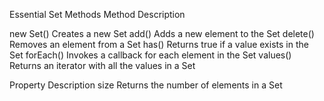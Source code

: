 Essential Set Methods
Method	Description

new Set()	Creates a new Set
add()	Adds a new element to the Set
delete()	Removes an element from a Set
has()	Returns true if a value exists in the Set
forEach()	Invokes a callback for each element in the Set
values()	Returns an iterator with all the values in a Set

Property	Description
size	Returns the number of elements in a Set